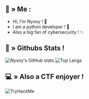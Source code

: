## <a id="HI"></a>👋 » Me :

- Hi, I'm Nyxoy ! 🍃
- I am a python developer ! 🌱
- Also a big fan of cybersecurity ! ✨
  
## <a id="stats"></a>🤖 » Githubs Stats !

![Nyxoy's GitHub stats](https://github-readme-stats.vercel.app/api?username=Nyxoy201&show_icons=true&theme=tokyonight)
![Top Langs](https://github-readme-stats.vercel.app/api/top-langs/?username=Nyxoy201&show_icons=true&theme=tokyonight)

## <a id="CTF"></a>💻 » Also a CTF enjoyer !
<img src="https://tryhackme-badges.s3.amazonaws.com/Nyxoy201.png" alt="TryHackMe">
